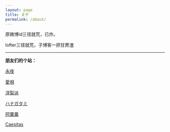 ```yaml
---
layout: page
title: 关于
permalink: /about/
---
```


原微博id三径就荒，已炸。

lofter三径就荒，子博客一把甘蔗渣

------

**朋友们的个站：**

[永夜](https://knightshen711.github.io/ForeverNight/)

[愛唄](https://aiuta264.github.io/aiuta/)

[洋梨派](https://yangripie.com/)

[ハナガタミ](https://kanransya.github.io/nami-jetcoaster/)

[阿粟粟](https://ceciliasue.github.io/)

[Caesitas](https://caesitas-c.github.io/blog/)
